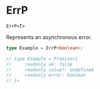 # ErrP

`ErrP<T>`

Represents an asynchronous error.

```ts
type Example = ErrP<boolean>;

// type Example = Promise<{
//     readonly ok: false
//     readonly value?: undefined
//     readonly error: boolean
// }>
```

